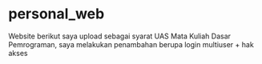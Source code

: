 # personal_web

Website berikut saya upload sebagai syarat UAS Mata Kuliah Dasar Pemrograman, saya melakukan penambahan berupa login multiuser + hak akses

